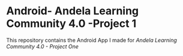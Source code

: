 # Android- Andela Learning Community 4.0 -Project 1

This repository contains the Android App I made for *Andela Learning Community 4.0 - Project One*
